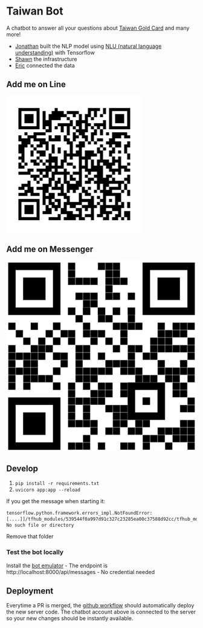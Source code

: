 ﻿# Taiwan Bot

A chatbot to answer all your questions about [Taiwan Gold Card](https://taiwangoldcard.com/) and many more!
- [Jonathan](https://jonathanbgn.com) built the NLP model using [NLU (natural language understanding)](https://blog.tensorflow.org/2020/08/introducing-semantic-reactor-explore-nlp-sheets.html) with Tensorflow
- [Shawn](https://www.linkedin.com/in/shawn-lim-0a307550) the infrastructure
- [Eric](https://twitter.com/eric_khun) connected the data


## Add me on Line

![Taiwan Bot line account](./line.png)

## Add me on Messenger

![Taiwan Bot messenger account](./messenger.png)

## Develop

1. `pip install -r requirements.txt`
2. `uvicorn app:app --reload`

If you get the message when starting it: 
```
tensorflow.python.framework.errors_impl.NotFoundError: [....]]/tfhub_modules/539544f0a997d91c327c23285ea00c37588d92cc/tfhub_module.pb; No such file or directory
```
Remove that folder

### Test the bot locally
Install the [bot emulator](https://github.com/Microsoft/BotFramework-Emulator) - The endpoint is http://localhost:8000/api/messages - No credential needed

## Deployment

Everytime a PR is merged, the [github workflow](./github/workflows/deploy.yml) should automatically deploy the new server code. The chatbot account above is connected to the server so your new changes should be instantly available.

